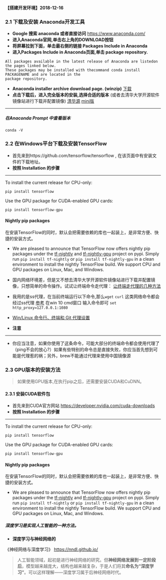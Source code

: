 **【搭建开发环境】2018-12-16**

### 2.1 下载及安装 Anaconda开发工具

- **Google 搜索 anaconda 或者直接访问** https://www.anaconda.com/
- **进入Anaconda官网,单击右上角的DOWNLOAD按钮**
- **将屏幕拉到下面，单击最右侧的链接 Packages Include in Anaconda**
- **进入Packages Include in Anaconda页面,单击 package repository.**
```
All packages available in the latest release of Anaconda are listedon the pages linked below.
These packages may be installed with thecommand conda install PACKAGENAME and are located in the 
package repository.
```
- **Anaconda installer archive download page. (winzip)** [下载](https://repo.anaconda.com/archive/)
- **点击下载后，进入完全版本的安装,选择合适的版本**
(或者去清华大学开源软件镜像站进行下载并配置镜像) [清华源](https://mirrors.tuna.tsinghua.edu.cn/anaconda/archive/) [mini版](https://mirrors.tuna.tsinghua.edu.cn/anaconda/miniconda/)


---
##### 在Anaconda Prompt 中查看版本
```
conda -V
```

### 2.2 在Windows平台下载及安装TensorFlow

- 首先来到https://github.com/tensorflow/tensorflow , 在该页面中有安装文件的下载地址。
- **按照 Installation 的步骤** 
---
To install the current release for CPU-only:
```
pip install tensorflow
```
Use the GPU package for CUDA-enabled GPU cards:
```
pip install tensorflow-gpu
```
#### Nightly pip packages
在安装TensorFlow的同时，默认会把需要依赖的库也一起装上，是非常方便、快捷的安装方式。
- We are pleased to announce that TensorFlow now offers nightly pip packages under the [tf-nightly](https://pypi.org/project/tf-nightly/) and [tf-nightly-gpu](https://pypi.org/project/tf-nightly-gpu/) project on pypi. Simply run ``pip install tf-nightly`` or ``pip install tf-nightly-gpu`` in a clean environment to install the nightly TensorFlow build. We support CPU and GPU packages on Linux, Mac, and Windows.

- 国内网络环境差，但是又不想去清华大学开源软件镜像站进行下载并配置镜像，只想简单的命令操作。试试让终端命令走代理：
[让终端走代理的几种方法](https://blog.fazero.me/2015/09/15/%E8%AE%A9%E7%BB%88%E7%AB%AF%E8%B5%B0%E4%BB%A3%E7%90%86%E7%9A%84%E5%87%A0%E7%A7%8D%E6%96%B9%E6%B3%95/)

- 我用的是ss代理，在当前终端运行以下命令,那么``wget`` ``curl`` 这类网络命令都会经过ss代理
[参考](https://github.com/shadowsocks/shadowsocks-windows/issues/1489)
在win 10 cmd窗口 输入命令即可
``
set http_proxy=127.0.0.1:1080
``
- [Win/Linux 命令行、终端和 Git 代理设置](https://g2ex.github.io/2017/10/22/windows-linux-git-proxy-cmd/)


- **注意**
---
- 你应当注意，如果你使用了这条命令，可能大部分的终端命令都会使用代理了（ping不会的放心?）如果有些特别的命令总是直接失败，你应当首先想到可能是代理惹的祸；另外，brew不能通过代理来使用中国镜像源


### 2.3 GPU版本的安装方法
> 如果使用GPU版本,在执行pip之后，还需要安装CUDA和CuDNN。
#### 2.3.1 安装CUDA软件包

- 首先来到CUDA官方网站 https://developer.nvidia.com/cuda-downloads 
- **按照 Installation 的步骤** 
---
To install the current release for CPU-only:
```
pip install tensorflow
```
Use the GPU package for CUDA-enabled GPU cards:
```
pip install tensorflow-gpu
```
#### Nightly pip packages
在安装TensorFlow的同时，默认会把需要依赖的库也一起装上，是非常方便、快捷的安装方式。
- We are pleased to announce that TensorFlow now offers nightly pip packages under the [tf-nightly](https://pypi.org/project/tf-nightly/) and [tf-nightly-gpu](https://pypi.org/project/tf-nightly-gpu/) project on pypi. Simply run ``pip install tf-nightly`` or ``pip install tf-nightly-gpu`` in a clean environment to install the nightly TensorFlow build. We support CPU and GPU packages on Linux, Mac, and Windows.


##### 深度学习是实现人工智能的一种方法。

- **深度学习与神经网络的**

《神经网络与深度学习》 https://nndl.github.io/
> 人工智能领域，起初是进行神经网络的研究。但**神经网络发展到一定阶段后**，模型越来越庞大，结构也越来越复杂，于是人们将其**命名为“深度学习”**。可以这样理解——深度学习属于后神经网络时代。
